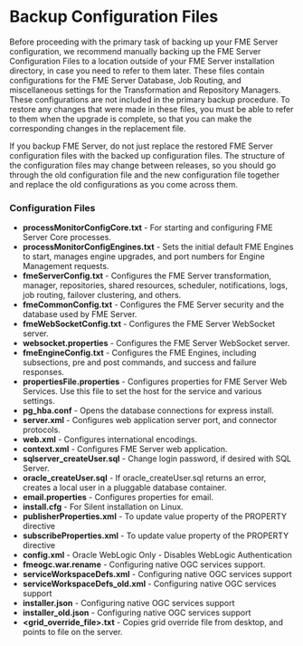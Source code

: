 # Backup Configuration Files #

Before proceeding with the primary task of backing up your FME Server configuration, we recommend manually backing up the FME Server Configuration Files to a location outside of your FME Server installation directory, in case you need to refer to them later. These files contain configurations for the FME Server Database, Job Routing, and miscellaneous settings for the Transformation and Repository Managers. These configurations are not included in the primary backup procedure. To restore any changes that were made in these files, you must be able to refer to them when the upgrade is complete, so that you can make the corresponding changes in the replacement file.

If you backup FME Server, do not just replace the restored FME Server configuration files with the backed up configuration files. The structure of the configuration files may change between releases, so you should go through the old configuration file and the new configuration file together and replace the old configurations as you come across them.

### Configuration Files ###

- **processMonitorConfigCore.txt** - For starting and configuring FME Server Core processes.
- **processMonitorConfigEngines.txt** - Sets the initial default FME Engines to start, manages engine upgrades, and port numbers for Engine Management requests.
- **fmeServerConfig.txt** - Configures the FME Server transformation, manager, repositories, shared resources, scheduler, notifications, logs, job routing, failover clustering, and others.
- **fmeCommonConfig.txt** - Configures the FME Server security and the database used by FME Server. 
- **fmeWebSocketConfig.txt** - Configures the FME Server WebSocket server.
- **websocket.properties** - Configures the FME Server WebSocket server.
- **fmeEngineConfig.txt** - Configures the FME Engines, including subsections, pre and post commands, and success and failure responses.
- **propertiesFile.properties** - Configures properties for FME Server Web Services. Use this file to set the host for the service and various settings. 
- **pg\_hba.conf** - Opens the database connections for express install.
- **server.xml** - Configures web application server port, and connector protocols.
- **web.xml** - Configures international encodings.
- **context.xml** - Configures FME Server web application.
- **sqlserver\_createUser.sql** - Change login password, if desired with SQL Server.
- **oracle\_createUser.sql** - If oracle\_createUser.sql returns an error, creates a local user in a pluggable database container.
- **email.properties** - Configures properties for email.
- **install.cfg** - For Silent installation on Linux.
- **publisherProperties.xml** - To update value property of the PROPERTY directive
- **subscribeProperties.xml** - To update value property of the PROPERTY directive
- **config.xml** - Oracle WebLogic Only - Disables WebLogic Authentication
- **fmeogc.war.rename** - Configuring native OGC services support.
- **serviceWorkspaceDefs.xml** - Configuring native OGC services support
- **serviceWorkspaceDefs\_old.xml** - Configuring native OGC services support
- **installer.json** - Configuring native OGC services support
- **installer\_old.json** - Configuring native OGC services support
- **&lt;grid\_override\_file&gt;.txt** - Copies grid override file from desktop, and points to file on the server.








